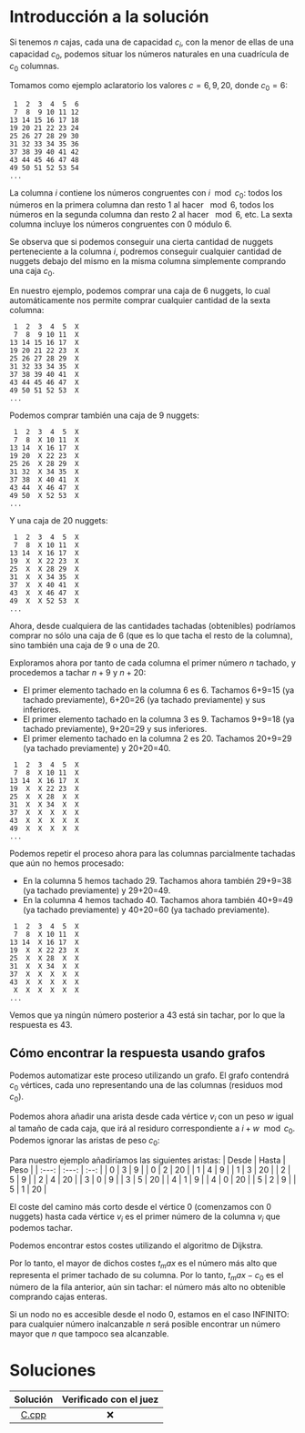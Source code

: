 # Introducción a la solución

Si tenemos $n$ cajas, cada una de capacidad $c_i$, con la menor de ellas de una
capacidad $c_0$, podemos situar los números naturales en una cuadrícula de
$c_0$ columnas.

Tomamos como ejemplo aclaratorio los valores $c = {6, 9, 20}$, donde $c_0 = 6$:

```
 1  2  3  4  5  6
 7  8  9 10 11 12
13 14 15 16 17 18
19 20 21 22 23 24
25 26 27 28 29 30
31 32 33 34 35 36
37 38 39 40 41 42
43 44 45 46 47 48
49 50 51 52 53 54
...
```

La columna $i$ contiene los números congruentes con $i \mod c_0$: todos los
números en la primera columna dan resto 1 al hacer $\mod 6$, todos los números
en la segunda columna dan resto 2 al hacer $\mod 6$, etc. La sexta columna
incluye los números congruentes con 0 módulo 6.

Se observa que si podemos conseguir una cierta cantidad de nuggets
perteneciente a la columna $i$, podremos conseguir cualquier cantidad de
nuggets debajo del mismo en la misma columna simplemente comprando una caja
$c_0$.

En nuestro ejemplo, podemos comprar una caja de 6 nuggets, lo cual
automáticamente nos permite comprar cualquier cantidad de la sexta columna:

```
 1  2  3  4  5  X
 7  8  9 10 11  X
13 14 15 16 17  X
19 20 21 22 23  X
25 26 27 28 29  X
31 32 33 34 35  X
37 38 39 40 41  X
43 44 45 46 47  X
49 50 51 52 53  X
...
```

Podemos comprar también una caja de 9 nuggets:
```
 1  2  3  4  5  X
 7  8  X 10 11  X
13 14  X 16 17  X
19 20  X 22 23  X
25 26  X 28 29  X
31 32  X 34 35  X
37 38  X 40 41  X
43 44  X 46 47  X
49 50  X 52 53  X
...
```

Y una caja de 20 nuggets:
```
 1  2  3  4  5  X
 7  8  X 10 11  X
13 14  X 16 17  X
19  X  X 22 23  X
25  X  X 28 29  X
31  X  X 34 35  X
37  X  X 40 41  X
43  X  X 46 47  X
49  X  X 52 53  X
...
```

Ahora, desde cualquiera de las cantidades tachadas (obtenibles) podríamos
comprar no sólo una caja de 6 (que es lo que tacha el resto de la columna),
sino también una caja de 9 o una de 20.

Exploramos ahora por tanto de cada columna el primer número $n$ tachado, y
procedemos a tachar $n + 9$ y $n + 20$:
- El primer elemento tachado en la columna 6 es 6. Tachamos 6+9=15 (ya tachado
  previamente), 6+20=26 (ya tachado previamente) y sus inferiores.
- El primer elemento tachado en la columna 3 es 9. Tachamos 9+9=18 (ya tachado
  previamente), 9+20=29 y sus inferiores.
- El primer elemento tachado en la columna 2 es 20. Tachamos 20+9=29 (ya
  tachado previamente) y 20+20=40.
```
 1  2  3  4  5  X
 7  8  X 10 11  X
13 14  X 16 17  X
19  X  X 22 23  X
25  X  X 28  X  X
31  X  X 34  X  X
37  X  X  X  X  X
43  X  X  X  X  X
49  X  X  X  X  X
...
```

Podemos repetir el proceso ahora para las columnas parcialmente tachadas que
aún no hemos procesado:
- En la columna 5 hemos tachado 29. Tachamos ahora también 29+9=38 (ya tachado
  previamente) y 29+20=49.
- En la columna 4 hemos tachado 40. Tachamos ahora también 40+9=49 (ya tachado
  previamente) y 40+20=60 (ya tachado previamente).
```
 1  2  3  4  5  X
 7  8  X 10 11  X
13 14  X 16 17  X
19  X  X 22 23  X
25  X  X 28  X  X
31  X  X 34  X  X
37  X  X  X  X  X
43  X  X  X  X  X
 X  X  X  X  X  X
...
```

Vemos que ya ningún número posterior a 43 está sin tachar, por lo que la
respuesta es 43.

## Cómo encontrar la respuesta usando grafos
Podemos automatizar este proceso utilizando un grafo. El grafo contendrá $c_0$
vértices, cada uno representando una de las columnas (residuos mod $c_0$).

Podemos ahora añadir una arista desde cada vértice $v_i$ con un peso $w$ igual al tamaño
de cada caja, que irá al residuro correspondiente a $i + w \mod c_0$. Podemos
ignorar las aristas de peso $c_0$:

Para nuestro ejemplo añadiríamos las siguientes aristas:
| Desde | Hasta | Peso |
| :---: | :---: | :--: |
| 0     | 3     |  9   |
| 0     | 2     |  20  |
| 1     | 4     |  9   |
| 1     | 3     |  20  |
| 2     | 5     |  9   |
| 2     | 4     |  20  |
| 3     | 0     |  9   |
| 3     | 5     |  20  |
| 4     | 1     |  9   |
| 4     | 0     |  20  |
| 5     | 2     |  9   |
| 5     | 1     |  20  |

El coste del camino más corto desde el vértice 0 (comenzamos con 0 nuggets)
hasta cada vértice $v_i$ es el primer número de la columna $v_i$ que podemos
tachar.

Podemos encontrar estos costes utilizando el algoritmo de Dijkstra.

Por lo tanto, el mayor de dichos costes $t_max$ es el número más alto que
representa el primer tachado de su columna. Por lo tanto, $t_max - c_0$ es el
número de la fila anterior, aún sin tachar: el número más alto no obtenible
comprando cajas enteras.

Si un nodo no es accesible desde el nodo 0, estamos en el caso INFINITO: para cualquier número inalcanzable $n$ será posible encontrar un número mayor que $n$ que tampoco sea alcanzable.

# Soluciones

| Solución | Verificado con el juez |
| :------: | :--------------------: |
| [C.cpp](src/C.cpp) | :x: |

